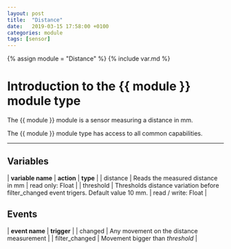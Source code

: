 ```yaml
---
layout: post
title:  "Distance"
date:   2019-03-15 17:58:00 +0100
categories: module
tags: [sensor]
---
```

{% assign module = "Distance" %}
{% include var.md %}

# Introduction to the {{ module }} module type

The {{ module }} module is a sensor measuring a distance in mm.

The {{ module }} module type has access to all common capabilities.

----

## Variables

| **variable name** | **action** | **type** |
| distance | Reads the measured distance in mm | read only: Float |
| threshold | Thresholds distance variation before filter_changed event trigers. Default value 10 mm. | read / write: Float |

## Events

| **event name** | **trigger** |
| changed | Any movement on the distance measurement |
| filter_changed | Movement bigger than *threshold* |

